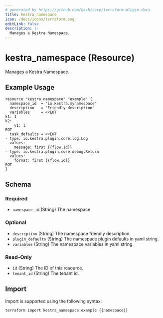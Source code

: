 ```yaml
---
# generated by https://github.com/hashicorp/terraform-plugin-docs
title: kestra_namespace
icon: /docs/icons/terraform.svg
editLink: false
description: |-
  Manages a Kestra Namespace.
---
```


# kestra_namespace (Resource)

Manages a Kestra Namespace.

## Example Usage

```hcl
resource "kestra_namespace" "example" {
  namespace_id  = "io.kestra.mynamespace"
  description   = "Friendly description"
  variables     = <<EOT
k1: 1
k2:
    v1: 1
EOT
  task_defaults = <<EOT
- type: io.kestra.plugin.core.log.Log
  values:
    message: first {{flow.id}}
- type: io.kestra.plugin.core.debug.Return
  values:
    format: first {{flow.id}}
EOT
}
```

<!-- schema generated by tfplugindocs -->
## Schema

### Required

- `namespace_id` (String) The namespace.

### Optional

- `description` (String) The namespace friendly description.
- `plugin_defaults` (String) The namespace plugin defaults in yaml string.
- `variables` (String) The namespace variables in yaml string.

### Read-Only

- `id` (String) The ID of this resource.
- `tenant_id` (String) The tenant id.

## Import

Import is supported using the following syntax:

```shell
terraform import kestra_namespace.example {{namespace}}
```
